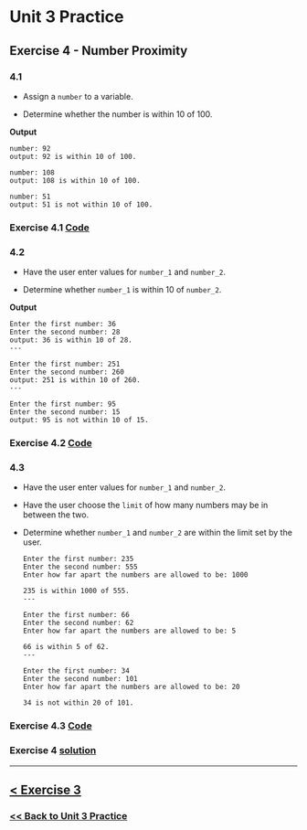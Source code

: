 # **Unit 3 Practice**

## **Exercise 4 - Number Proximity**

### **4.1**

- Assign a `number` to a variable.

- Determine whether the number is within 10 of 100.

**Output**

    number: 92
    output: 92 is within 10 of 100.

    number: 108
    output: 108 is within 10 of 100.

    number: 51
    output: 51 is not within 10 of 100.

### Exercise 4.1 [Code](/code/unit_03/exercise-4.1.py)
### **4.2**

- Have the user enter values for `number_1` and `number_2`.

- Determine whether `number_1` is within 10 of `number_2`.

**Output**

    Enter the first number: 36
    Enter the second number: 28
    output: 36 is within 10 of 28.
    ---

    Enter the first number: 251
    Enter the second number: 260
    output: 251 is within 10 of 260.
    ---

    Enter the first number: 95
    Enter the second number: 15
    output: 95 is not within 10 of 15.

### Exercise 4.2 [Code](/code/unit_03/exercise-4.2.py)
### **4.3**

- Have the user enter values for `number_1` and `number_2`.

- Have the user choose the `limit` of how many numbers may be in between the two.

- Determine whether `number_1` and `number_2` are within the limit set by the user.

      Enter the first number: 235
      Enter the second number: 555
      Enter how far apart the numbers are allowed to be: 1000

      235 is within 1000 of 555.
      ---

      Enter the first number: 66
      Enter the second number: 62
      Enter how far apart the numbers are allowed to be: 5

      66 is within 5 of 62.
      ---

      Enter the first number: 34
      Enter the second number: 101
      Enter how far apart the numbers are allowed to be: 20

      34 is not within 20 of 101.

### Exercise 4.3 [Code](/code/unit_03/exercise-4.3.py)
### Exercise 4 [solution](./solutions/exercise_4_solution.md)

---

## [< Exercise 3](exercise_3.md)

### [<< Back to Unit 3 Practice](/practice/unit_3/)
